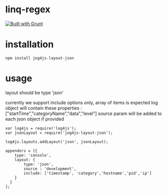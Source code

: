 # linq-regex
[![Built with Grunt](https://cdn.gruntjs.com/builtwith.png)](http://gruntjs.com/)

# installation
```
npm install jog4js-layout-json
```

# usage
layout should be type 'json'

currently we support include options only, array of items is expected
log object will contain these properties : ["startTime","categoryName","data","level"]
source param will be added to each json object if provided 

```
var log4js = require('log4js');
var jsonLayout = require('jog4js-layout-json');

log4js.layouts.addLayout('json', jsonLayout);

appenders = [{
    type: 'console',
    layout: {
        type: 'json',
        source : 'development',
        include: ['timestamp', 'category','hostname','pid','ip']
    }
  }
];

```